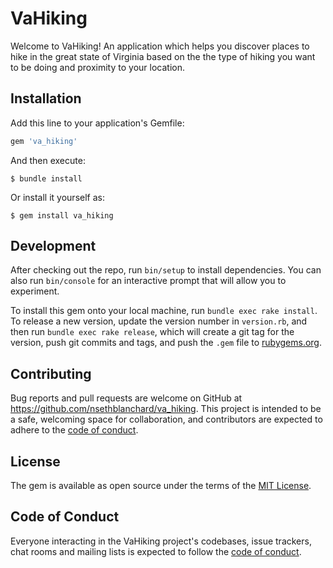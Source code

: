 # VaHiking

Welcome to VaHiking! An application which helps you discover places to hike in the great state of Virginia based on the the type of hiking you want to be doing
and proximity to your location.

## Installation

Add this line to your application's Gemfile:

```ruby
gem 'va_hiking'
```

And then execute:

    $ bundle install

Or install it yourself as:

    $ gem install va_hiking

## Development

After checking out the repo, run `bin/setup` to install dependencies. You can also run `bin/console` for an interactive prompt that will allow you to experiment.

To install this gem onto your local machine, run `bundle exec rake install`. To release a new version, update the version number in `version.rb`, and then run `bundle exec rake release`, which will create a git tag for the version, push git commits and tags, and push the `.gem` file to [rubygems.org](https://rubygems.org).

## Contributing

Bug reports and pull requests are welcome on GitHub at https://github.com/nsethblanchard/va_hiking. This project is intended to be a safe, welcoming space for collaboration, and contributors are expected to adhere to the [code of conduct](https://github.com/nsethblanchard/va_hiking/blob/master/CODE_OF_CONDUCT.md).


## License

The gem is available as open source under the terms of the [MIT License](https://opensource.org/licenses/MIT).

## Code of Conduct

Everyone interacting in the VaHiking project's codebases, issue trackers, chat rooms and mailing lists is expected to follow the [code of conduct](https://github.com/nsethblanchard/va_hiking/blob/master/CODE_OF_CONDUCT.md).

